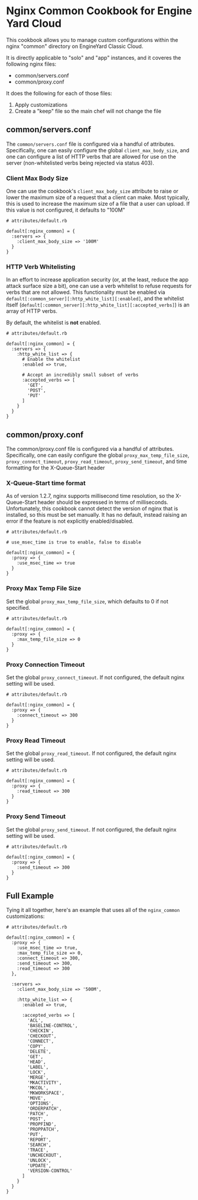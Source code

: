 # Nginx Common Cookbook for Engine Yard Cloud #

This cookbook allows you to manage custom configurations within the nginx "common" directory on EngineYard Classic Cloud.

It is directly applicable to "solo" and "app" instances, and it coveres the following nginx files:

* common/servers.conf
* common/proxy.conf

It does the following for each of those files:

1. Apply customizations
2. Create a "keep" file so the main chef will not change the file

## common/servers.conf ##

The `common/servers.conf` file is configured via a handful of attributes. Specifically, one can easily configure the global `client_max_body_size`, and one can configure a list of HTTP verbs that are allowed for use on the server (non-whitelisted verbs being rejected via status 403).

### Client Max Body Size ###

One can use the cookbook's `client_max_body_size` attribute to raise or lower the maximum size of a request that a client can make. Most typically, this is used to increase the maximum size of a file that a user can upload. If this value is not configured, it defaults to "100M"

```
# attributes/default.rb

default[:nginx_common] = {
  :servers => {
    :client_max_body_size => '100M'
  }
}
```

### HTTP Verb Whitelisting ###

In an effort to increase application security (or, at the least, reduce the app attack surface size a bit), one can use a verb whitelist to refuse requests for verbs that are not allowed. This functionality must be enabled via `default[:common_server][:http_white_list][:enabled]`, and the whitelist itself (`default[:common_server][:http_white_list][:accepted_verbs]`) is an array of HTTP verbs.

By default, the whitelist is **not** enabled.

```
# attributes/default.rb

default[:nginx_common] = {
  :servers => {
    :http_white_list => {
      # Enable the whitelist
      :enabled => true,

      # Accept an incredibly small subset of verbs
      :accepted_verbs => [
        'GET',
        'POST',
        'PUT'
      ]
    }
  }
}
```

## common/proxy.conf ##

The common/proxy.conf file is configured via a handful of attributes. Specifically, one can easily configure the global `proxy_max_temp_file_size`, `proxy_connect_timeout`, `proxy_read_timeout`, `proxy_send_timeout`, and time formatting for the X-Queue-Start header

### X-Queue-Start time format ###

As of version 1.2.7, nginx supports millisecond time resolution, so the X-Queue-Start header should be expressed in terms of milliseconds. Unfortunately, this cookbook cannot detect the version of nginx that is installed, so this must be set manually. It has no default, instead raising an error if the feature is not explicitly enabled/disabled.

```
# attributes/default.rb

# use_msec_time is true to enable, false to disable

default[:nginx_common] = {
  :proxy => {
    :use_msec_time => true
  }
}
```

### Proxy Max Temp File Size ###

Set the global `proxy_max_temp_file_size`, which defaults to 0 if not specified.

```
# attributes/default.rb

default[:nginx_common] = {
  :proxy => {
    :max_temp_file_size => 0
  }
}
```

### Proxy Connection Timeout ###

Set the global `proxy_connect_timeout`. If not configured, the default nginx setting will be used.

```
# attributes/default.rb

default[:nginx_common] = {
  :proxy => {
    :connect_timeout => 300
  }
}
```


### Proxy Read Timeout ###

Set the global `proxy_read_timeout`. If not configured, the default nginx setting will be used.

```
# attributes/default.rb

default[:nginx_common] = {
  :proxy => {
    :read_timeout => 300
  }
}
```

### Proxy Send Timeout ###

Set the global `proxy_send_timeout`. If not configured, the default nginx setting will be used.

```
# attributes/default.rb

default[:nginx_common] = {
  :proxy => {
    :send_timeout => 300
  }
}
```

## Full Example ##

Tying it all together, here's an example that uses all of the `nginx_common` customizations:

```
# attributes/default.rb

default[:nginx_common] = {
  :proxy => {
    :use_msec_time => true,
    :max_temp_file_size => 0,
    :connect_timeout => 300,
    :send_timeout => 300,
    :read_timeout => 300
  },

  :servers =>
    :client_max_body_size => '500M',

    :http_white_list => {
      :enabled => true,

      :accepted_verbs => [
        'ACL',
        'BASELINE-CONTROL',
        'CHECKIN',
        'CHECKOUT',
        'CONNECT',
        'COPY',
        'DELETE',
        'GET',
        'HEAD',
        'LABEL',
        'LOCK',
        'MERGE',
        'MKACTIVITY',
        'MKCOL',
        'MKWORKSPACE',
        'MOVE',
        'OPTIONS',
        'ORDERPATCH',
        'PATCH',
        'POST',
        'PROPFIND',
        'PROPPATCH',
        'PUT',
        'REPORT',
        'SEARCH',
        'TRACE',
        'UNCHECKOUT',
        'UNLOCK',
        'UPDATE',
        'VERSION-CONTROL'
      ]
    }
  }
}
```


